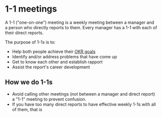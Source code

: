 # 1-1 meetings

A 1-1 ("one-on-one") meeting is a weekly meeting between a manager and a person who directly reports to them. Every manager has a 1-1 with each of their direct reports.

The purpose of 1-1s is to:

- Help both people achieve their [OKR goals](https://docs.google.com/document/d/17jraaOYL4yEBO6v1B9YPNk7Q0FF_kQcF3dOquQukWfw/edit)
- Identify and/or address problems that have come up
- Get to know each other and establish rapport
- Assist the report's career development

## How we do 1-1s

- Avoid calling other meetings (not between a manager and direct report) a "1-1" meeting to prevent confusion.
- If you have too many direct reports to have effective weekly 1-1s with all of them, that is 
